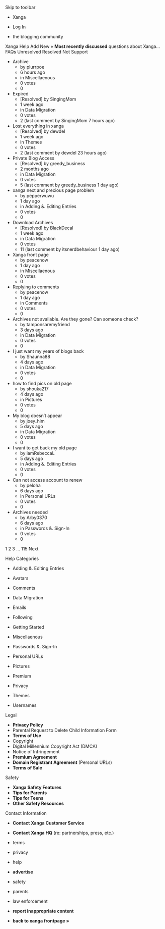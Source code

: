 Skip to toolbar

*   Xanga

*   Log In

*   the blogging community

Xanga Help Add New » **Most recently discussed** questions about Xanga… FAQs Unresolved Resolved Not Support

*   Archive
    *   by plurrpoe
    *   6 hours ago
    *   in Miscellaenous
    *   0 votes
    *   0
*   Expired
    *   \[Resolved\] by SingingMom
    *   1 week ago
    *   in Data Migration
    *   0 votes
    *   2 (last comment by SingingMom 7 hours ago)
*   Lost everything in xanga
    *   \[Resolved\] by dewdel
    *   1 week ago
    *   in Themes
    *   0 votes
    *   2 (last comment by dewdel 23 hours ago)
*   Private Blog Access
    *   \[Resolved\] by greedy\_business
    *   2 months ago
    *   in Data Migration
    *   0 votes
    *   5 (last comment by greedy\_business 1 day ago)
*   xanga next and precious page problem
    *   by pepperwuwu
    *   1 day ago
    *   in Adding &. Editing Entries
    *   0 votes
    *   0
*   Download Archives
    *   \[Resolved\] by BlackDecal
    *   1 week ago
    *   in Data Migration
    *   0 votes
    *   11 (last comment by itsnerdbehaviour 1 day ago)
*   Xanga front page
    *   by peacenow
    *   1 day ago
    *   in Miscellaenous
    *   0 votes
    *   0
*   Replying to comments
    *   by peacenow
    *   1 day ago
    *   in Comments
    *   0 votes
    *   0
*   Archives not available. Are they gone? Can someone check?
    *   by tamponsaremyfriend
    *   3 days ago
    *   in Data Migration
    *   0 votes
    *   0
*   I just want my years of blogs back
    *   by Shaunna88
    *   4 days ago
    *   in Data Migration
    *   0 votes
    *   0
*   how to find pics on old page
    *   by shouka217
    *   4 days ago
    *   in Pictures
    *   0 votes
    *   0
*   My blog doesn’t appear
    *   by joey\_him
    *   5 days ago
    *   in Data Migration
    *   0 votes
    *   0
*   I want to get back my old page
    *   by iamRebeccaL
    *   5 days ago
    *   in Adding &. Editing Entries
    *   0 votes
    *   0
*   Can not access account to renew
    *   by peloha
    *   6 days ago
    *   in Personal URLs
    *   0 votes
    *   0
*   Archives needed
    *   by Arby0370
    *   6 days ago
    *   in Passwords &. Sign-In
    *   0 votes
    *   0

1 2 3 ... 115 Next

Help Categories

*   Adding &. Editing Entries
*   Avatars
*   Comments
*   Data Migration
*   Emails
*   Following
*   Getting Started
*   Miscellaenous

*   Passwords &. Sign-In
*   Personal URLs
*   Pictures
*   Premium
*   Privacy
*   Themes
*   Usernames

Legal

*   **Privacy Policy**
*   Parental Request to Delete Child Information Form
*   **Terms of Use**
*   Copyright
*   Digital Millennium Copyright Act (DMCA)
*   Notice of Infringement
*   **Premium Agreement**
*   **Domain Registrant Agreement** (Personal URLs)
*   **Terms of Sale**

Safety

*   **Xanga Safety Features**
*   **Tips for Parents**
*   **Tips for Teens**
*   **Other Safety Resources**

Contact Information

*   **Contact Xanga Customer Service**
*   **Contact Xanga HQ** (re: partnerships, press, etc.)

*   terms
*   privacy
*   help
*   **advertise**

*   safety
*   parents
*   law enforcement
*   **report inappropriate content**

*   **back to xanga frontpage »**